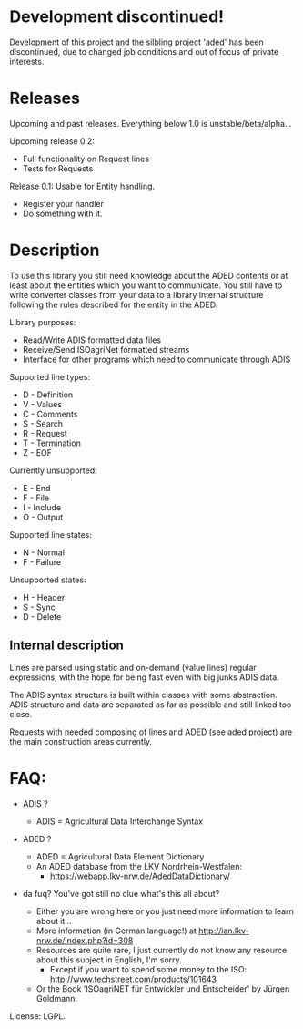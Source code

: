 # Development discontinued!

Development of this project and the silbling project 'aded' has been discontinued, due to changed job conditions and out of focus of private interests.

Releases
====
Upcoming and past releases. Everything below 1.0 is unstable/beta/alpha...

Upcoming release 0.2:
- Full functionality on Request lines
- Tests for Requests

Release 0.1:
Usable for Entity handling.
- Register your handler
- Do something with it.

Description
====

To use this library you still need knowledge about the ADED contents
or at least about the entities which you want to communicate.
You still have to write converter classes from your data to a library
internal structure following the rules described for the entity in the ADED.

Library purposes:
- Read/Write ADIS formatted data files
- Receive/Send ISOagriNet formatted streams
- Interface for other programs which need to communicate through ADIS

Supported line types:
- D - Definition
- V - Values
- C - Comments
- S - Search
- R - Request
- T - Termination
- Z - EOF

Currently unsupported:
- E - End
- F - File
- I - Include
- O - Output

Supported line states:
- N - Normal
- F - Failure

Unsupported states:
- H - Header
- S - Sync
- D - Delete

Internal description
----

Lines are parsed using static and on-demand (value lines) regular expressions,
with the hope for being fast even with big junks ADIS data.

The ADIS syntax structure is built within classes with some abstraction.
ADIS structure and data are separated as far as possible and still linked too close.

Requests with needed composing of lines and ADED (see aded project) are the main construction areas currently.  


FAQ:
===
- ADIS ?
	- ADIS = Agricultural Data Interchange Syntax
- ADED ?
	- ADED = Agricultural Data Element Dictionary
	- An ADED database from the LKV Nordrhein-Westfalen:
		- https://webapp.lkv-nrw.de/AdedDataDictionary/

- da fuq? You've got still no clue what's this all about?
	- Either you are wrong here or you just need more information to learn about it...
	- More information (in German language!) at http://ian.lkv-nrw.de/index.php?id=308
	- Resources are quite rare, I just currently do not know any resource about this subject in English, I'm sorry.
		- Except if you want to spend some money to the ISO: http://www.techstreet.com/products/101643
	- Or the Book 'ISOagriNET für Entwickler und Entscheider' by Jürgen Goldmann.

License: LGPL.
